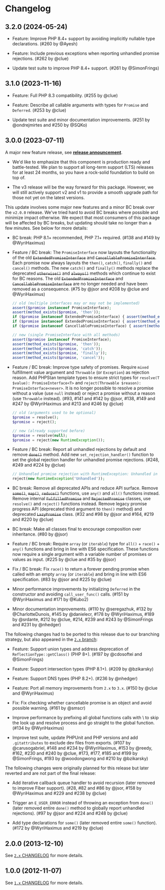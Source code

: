 # Changelog

## 3.2.0 (2024-05-24)

*   Feature: Improve PHP 8.4+ support by avoiding implicitly nullable type declarations.
    (#260 by @Ayesh)

*   Feature: Include previous exceptions when reporting unhandled promise rejections.
    (#262 by @clue)

*   Update test suite to improve PHP 8.4+ support.
    (#261 by @SimonFrings)

## 3.1.0 (2023-11-16)

*   Feature: Full PHP 8.3 compatibility.
    (#255 by @clue)

*   Feature: Describe all callable arguments with types for `Promise` and `Deferred`.
    (#253 by @clue)

*   Update test suite and minor documentation improvements.
    (#251 by @ondrejmirtes and #250 by @SQKo)

## 3.0.0 (2023-07-11)

A major new feature release, see [**release announcement**](https://clue.engineering/2023/announcing-reactphp-promise-v3).

*   We'd like to emphasize that this component is production ready and battle-tested.
    We plan to support all long-term support (LTS) releases for at least 24 months,
    so you have a rock-solid foundation to build on top of.

*   The v3 release will be the way forward for this package. However, we will still
    actively support v2 and v1 to provide a smooth upgrade path for those not yet
    on the latest versions.

This update involves some major new features and a minor BC break over the
`v2.0.0` release. We've tried hard to avoid BC breaks where possible and
minimize impact otherwise. We expect that most consumers of this package will be
affected by BC breaks, but updating should take no longer than a few minutes.
See below for more details:

*   BC break: PHP 8.1+ recommended, PHP 7.1+ required.
    (#138 and #149 by @WyriHaximus)

*   Feature / BC break: The `PromiseInterface` now layouts the functionality of the old ~~`ExtendedPromiseInterface`~~ and ~~`CancellablePromiseInterface`~~.
    Each promise now always layouts the `then()`, `catch()`, `finally()` and `cancel()` methods.
    The new `catch()` and `finally()` methods replace the deprecated ~~`otherwise()`~~ and ~~`always()`~~ methods which continue to exist for BC reasons.
    The old ~~`ExtendedPromiseInterface`~~ and ~~`CancellablePromiseInterface`~~ are no longer needed and have been removed as a consequence.
    (#75 by @jsor and #208 by @clue and @WyriHaximus)

    ```php
    // old (multiple interfaces may or may not be implemented)
    assert($promise instanceof PromiseInterface);
    assert(method_exists($promise, 'then'));
    if ($promise instanceof ExtendedPromiseInterface) { assert(method_exists($promise, 'otherwise')); }
    if ($promise instanceof ExtendedPromiseInterface) { assert(method_exists($promise, 'always')); }
    if ($promise instanceof CancellablePromiseInterface) { assert(method_exists($promise, 'cancel')); }
    
    // new (single PromiseInterface with all methods)
    assert($promise instanceof PromiseInterface);
    assert(method_exists($promise, 'then'));
    assert(method_exists($promise, 'catch'));
    assert(method_exists($promise, 'finally'));
    assert(method_exists($promise, 'cancel'));
    ```

*   Feature / BC break: Improve type safety of promises. Require `mixed` fulfillment value argument and `Throwable` (or `Exception`) as rejection reason.
    Add PHPStan template types to ensure strict types for `resolve(T $value): PromiseInterface<T>` and `reject(Throwable $reason): PromiseInterface<never>`.
    It is no longer possible to resolve a promise without a value (use `null` instead) or reject a promise without a reason (use `Throwable` instead).
    (#93, #141 and #142 by @jsor, #138, #149 and #247 by @WyriHaximus and #213 and #246 by @clue)

    ```php
    // old (arguments used to be optional)
    $promise = resolve();
    $promise = reject();
    
    // new (already supported before)
    $promise = resolve(null);
    $promise = reject(new RuntimeException());
    ```

*   Feature / BC break: Report all unhandled rejections by default and remove ~~`done()`~~ method.
    Add new `set_rejection_handler()` function to set the global rejection handler for unhandled promise rejections.
    (#248, #249 and #224 by @clue)

    ```php
    // Unhandled promise rejection with RuntimeException: Unhandled in example.php:2
    reject(new RuntimeException('Unhandled'));
    ```

*   BC break: Remove all deprecated APIs and reduce API surface.
    Remove ~~`some()`~~, ~~`map()`~~, ~~`reduce()`~~ functions, use `any()` and `all()` functions instead.
    Remove internal ~~`FulfilledPromise`~~ and ~~`RejectedPromise`~~ classes, use `resolve()` and `reject()` functions instead.
    Remove legacy promise progress API (deprecated third argument to `then()` method) and deprecated ~~`LazyPromise`~~ class. 
    (#32 and #98 by @jsor and #164, #219 and #220 by @clue)

*   BC break: Make all classes final to encourage composition over inheritance.
    (#80 by @jsor)

*   Feature / BC break: Require `array` (or `iterable`) type for `all()` + `race()` + `any()` functions and bring in line with ES6 specification.
    These functions now require a single argument with a variable number of promises or values as input.
    (#225 by @clue and #35 by @jsor)

*   Fix / BC break: Fix `race()` to return a forever pending promise when called with an empty `array` (or `iterable`) and bring in line with ES6 specification.
    (#83 by @jsor and #225 by @clue)

*   Minor performance improvements by initializing `Deferred` in the constructor and avoiding `call_user_func()` calls.
    (#151 by @WyriHaximus and #171 by @Kubo2)

*   Minor documentation improvements.
    (#110 by @seregazhuk, #132 by @CharlotteDunois, #145 by @danielecr, #178 by @WyriHaximus, #189 by @srdante, #212 by @clue, #214, #239 and #243 by @SimonFrings and #231 by @nhedger)

The following changes had to be ported to this release due to our branching
strategy, but also appeared in the [`2.x` branch](https://github.com/reactphp/promise/tree/2.x):

*   Feature: Support union types and address deprecation of `ReflectionType::getClass()` (PHP 8+).
    (#197 by @cdosoftei and @SimonFrings)

*   Feature: Support intersection types (PHP 8.1+).
    (#209 by @bzikarsky)

*   Feature: Support DNS types (PHP 8.2+).
    (#236 by @nhedger)

*   Feature: Port all memory improvements from `2.x` to `3.x`.
    (#150 by @clue and @WyriHaximus)

*   Fix: Fix checking whether cancellable promise is an object and avoid possible warning.
    (#161 by @smscr)

*   Improve performance by prefixing all global functions calls with \ to skip the look up and resolve process and go straight to the global function.
    (#134 by @WyriHaximus)

*   Improve test suite, update PHPUnit and PHP versions and add `.gitattributes` to exclude dev files from exports.
    (#107 by @carusogabriel, #148 and #234 by @WyriHaximus, #153 by @reedy, #162, #230 and #240 by @clue, #173, #177, #185 and #199 by @SimonFrings, #193 by @woodongwong and #210 by @bzikarsky)

The following changes were originally planned for this release but later reverted
and are not part of the final release:

*   Add iterative callback queue handler to avoid recursion (later removed to improve Fiber support). 
    (#28, #82 and #86 by @jsor, #158 by @WyriHaximus and #229 and #238 by @clue)

*   Trigger an `E_USER_ERROR` instead of throwing an exception from `done()` (later removed entire `done()` method to globally report unhandled rejections).
    (#97 by @jsor and #224 and #248 by @clue)

*   Add type declarations for `some()` (later removed entire `some()` function).
    (#172 by @WyriHaximus and #219 by @clue)

## 2.0.0 (2013-12-10)

See [`2.x` CHANGELOG](https://github.com/reactphp/promise/blob/2.x/CHANGELOG.md) for more details.

## 1.0.0 (2012-11-07)

See [`1.x` CHANGELOG](https://github.com/reactphp/promise/blob/1.x/CHANGELOG.md) for more details.
